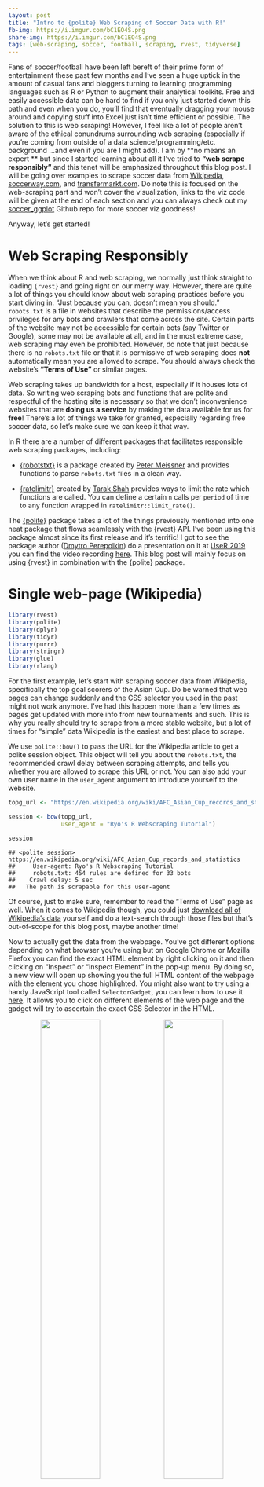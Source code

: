 ```yaml
---
layout: post
title: "Intro to {polite} Web Scraping of Soccer Data with R!"
fb-img: https://i.imgur.com/bC1EO4S.png
share-img: https://i.imgur.com/bC1EO4S.png
tags: [web-scraping, soccer, football, scraping, rvest, tidyverse]
---
```


Fans of soccer/football have been left bereft of their prime form of
entertainment these past few months and I’ve seen a huge uptick in the
amount of casual fans and bloggers turning to learning programming
languages such as R or Python to augment their analytical toolkits. Free
and easily accessible data can be hard to find if you only just started
down this path and even when you do, you’ll find that eventually
dragging your mouse around and copying stuff into Excel just isn’t time
efficient or possible. The solution to this is web scraping! However, I
feel like a lot of people aren’t aware of the ethical conundrums
surrounding web scraping (especially if you’re coming from outside of a
data science/programming/etc. background …and even if you are I might
add). I am by **no means an expert ** but since I started learning about
all it I’ve tried to **“web scrape responsibly”** and this tenet will be
emphasized throughout this blog post. I will be going over examples to
scrape soccer data from
[Wikipedia](https://en.wikipedia.org/wiki/Main_Page),
[soccerway.com](https://int.soccerway.com/), and
[transfermarkt.com](https://www.transfermarkt.com/). Do note this is
focused on the web-scraping part and won’t cover the visualization,
links to the viz code will be given at the end of each section and you
can always check out my
[soccer\_ggplot](https://github.com/Ryo-N7/soccer_ggplots) Github repo
for more soccer viz goodness!

Anyway, let’s get started!

Web Scraping Responsibly
========================

When we think about R and web scraping, we normally just think straight
to loading `{rvest}` and going right on our merry way. However, there
are quite a lot of things you should know about web scraping practices
before you start diving in. “Just because you can, doesn’t mean you
should.” `robots.txt` is a file in websites that describe the
permissions/access privileges for any bots and crawlers that come across
the site. Certain parts of the website may not be accessible for certain
bots (say Twitter or Google), some may not be available at all, and in
the most extreme case, web scraping may even be prohibited. However, do
note that just because there is no `robots.txt` file or that it is
permissive of web scraping does **not** automatically mean you are
allowed to scrape. You should always check the website’s **“Terms of
Use”** or similar pages.

Web scraping takes up bandwidth for a host, especially if it houses lots
of data. So writing web scraping bots and functions that are polite and
respectful of the hosting site is necessary so that we don’t
inconvenience websites that are **doing us a service** by making the
data available for us for **free**! There’s a lot of things we take for
granted, especially regarding free soccer data, so let’s make sure we
can keep it that way.

In R there are a number of different packages that facilitates
responsible web scraping packages, including:

-   [{robotstxt}](https://github.com/ropensci/robotstxt) is a package
    created by [Peter Meissner](https://github.com/petermeissner) and
    provides functions to parse `robots.txt` files in a clean way.

-   [{ratelimitr}](https://github.com/tarakc02/ratelimitr) created by
    [Tarak Shah](https://github.com/tarakc02) provides ways to limit the
    rate which functions are called. You can define a certain `n` calls
    per `period` of time to any function wrapped in
    `ratelimitr::limit_rate()`.

The [{polite}](https://dmi3kno.github.io/polite/) package takes a lot of
the things previously mentioned into one neat package that flows
seamlessly with the {rvest} API. I’ve been using this package almost
since its first release and it’s terrific! I got to see the package
author ([Dmytro Perepolkin](https://github.com/dmi3kno)) do a
presentation on it at [UseR
2019](https://ryo-n7.github.io/2019-07-21-user2019-reflections/) you can
find the video recording
[here](https://www.youtube.com/watch?v=6V_nu0K_3mk&list=PL4IzsxWztPdm9_UFnWOCG7Rmw3oW5Fgju&index=3&t=0s).
This blog post will mainly focus on using {rvest} in combination with
the {polite} package.

Single web-page (Wikipedia)
===========================

``` r
library(rvest)
library(polite)
library(dplyr)
library(tidyr)
library(purrr)
library(stringr)
library(glue)
library(rlang)
```

For the first example, let’s start with scraping soccer data from
Wikipedia, specifically the top goal scorers of the Asian Cup. Do be
warned that web pages can change suddenly and the CSS selector you
used in the past might not work anymore. I’ve had this happen more than a few times
as pages get updated with more info from new tournaments and such. This
is why you really should try to scrape from a more stable website, but a
lot of times for “simple” data Wikipedia is the easiest and best place
to scrape.

We use `polite::bow()` to pass the URL for the Wikipedia article to get
a polite session object. This object will tell you about the
`robots.txt`, the recommended crawl delay between scraping attempts, and
tells you whether you are allowed to scrape this URL or not. You can
also add your own user name in the `user_agent` argument to introduce
yourself to the website.

``` r
topg_url <- "https://en.wikipedia.org/wiki/AFC_Asian_Cup_records_and_statistics"

session <- bow(topg_url,
               user_agent = "Ryo's R Webscraping Tutorial")

session
```

    ## <polite session> https://en.wikipedia.org/wiki/AFC_Asian_Cup_records_and_statistics
    ##     User-agent: Ryo's R Webscraping Tutorial
    ##     robots.txt: 454 rules are defined for 33 bots
    ##    Crawl delay: 5 sec
    ##   The path is scrapable for this user-agent

Of course, just to make sure, remember to read the “Terms of Use” page
as well. When it comes to Wikipedia though, you could just [download all
of Wikipedia’s
data](https://en.wikipedia.org/wiki/Wikipedia:Database_download)
yourself and do a text-search through those files but that’s
out-of-scope for this blog post, maybe another time!

Now to actually get the data from the webpage. You’ve got different
options depending on what browser you’re using but on Google Chrome or
Mozilla Firefox you can find the exact HTML element by right clicking on
it and then clicking on “Inspect” or “Inspect Element” in the pop-up
menu. By doing so, a new view will open up showing you the full HTML
content of the webpage with the element you chose highlighted. You might
also want to try using a handy JavaScript tool called `SelectorGadget`,
you can learn how to use it
[here](https://rvest.tidyverse.org/articles/selectorgadget.html). It
allows you to click on different elements of the web page and
the gadget will try to ascertain the exact CSS Selector in the HTML.

<p float="left" align="center">
<img src="../assets/2020-05-13-webscrape-soccer-data-with-R_files/wiki-table1.png" width="49%" />
<img src="../assets/2020-05-13-webscrape-soccer-data-with-R_files/wiki-table2.png" width="49%" />
</p>

From here you can right-click again on the highlighted HTML code to
“Copy”, and then you can choose one of “CSS Selector”, “CSS Path”, or
“XPath”. I normally use “CSS Selector” and it will be the one I will use
throughout this tutorial. This is the exact reference within the HTML
code of the webpage of the object you want. I make sure to choose the
CSS Selector for the **table** itself and not just the info inside the
table.

With this copied, you can go to your R script/RMD/etc. After running the
`polite::scrape()` function on your `bow` object, paste in the CSS
Selector/Path/XPath you just copied into `html_nodes()`. The `bow`
object already has the recommended scrape delay as stipulated in a
website’s `robots.txt` so you don’t have to input it manually when you
scrape.

``` r
ac_top_scorers_node <- scrape(session) %>%
  html_nodes("table.wikitable:nth-child(44)")
```

Grabbing a HTML table is the easiest way to get data as you usually
don’t have to do too much work to reshape the data afterwards. We can do
that with the `html_table()` function. As the HTML object returns as a
list, we have to flatten it out one level using `purrr::flatten_df()` .
Finish cleaning it up by taking out the unnecessary “Ref” column with
`select()` and renaming the column names with `set_names()`.

``` r
ac_top_scorers <- ac_top_scorers_node %>% 
  html_table() %>% 
  flatten_df() %>% 
  select(-Ref.) %>% 
  set_names(c("total_goals", "player", "country"))
```

After adding some flag and soccer ball images to the data.frame we get
this:

<img src="../assets/2020-05-13-webscrape-soccer-data-with-R_files/asiancup-topgoalscorers.png" style="display: block; margin: auto;" width = "550" />

Do note that the image itself is from **before** the 2019 Asian Cup but
the data we scraped in the code above is **updated**. As a visualization
challenge try to create a similar viz with the updated data! You can
take a look at my [Asian Cup 2019 blog
post](https://ryo-n7.github.io/2019-01-11-visualize-asian-cup/) for how
I did it. Alternatively you can try doing the same as above except with
the
[Euros](https://en.wikipedia.org/wiki/List_of_UEFA_European_Championship_records_and_statistics).
Try grabbing the top goal scorer table from that page and make your own
graph!

Single-page (Transfermarkt)
===========================

So now let’s try a soccer-specific website as that’s really the goal of
this blog post. This time we’ll go for one of the most famous soccer
websites around, `transfermarkt.com`. A website used as a data source
from your humble footy blogger to big news sites such as the [Financial
Times](https://twitter.com/jburnmurdoch/status/1058036551454724096) and
the [BBC](https://www.bbc.com/sport/football/52221463).

The example we’ll try is from an Age-Value graph for the J-League I made
around 2 years ago when I just started doing soccer data viz (how times
flies…).

``` r
url <- "https://www.transfermarkt.com/j-league-division-1/startseite/wettbewerb/JAP1/saison_id/2017"

session <- bow(url)

session
```

    ## <polite session> https://www.transfermarkt.com/j-league-division-1/startseite/wettbewerb/JAP1/saison_id/2017
    ##     User-agent: polite R package - https://github.com/dmi3kno/polite
    ##     robots.txt: 1 rules are defined for 1 bots
    ##    Crawl delay: 5 sec
    ##   The path is scrapable for this user-agent

-   [Terms of Use (in German)](https://www.transfermarkt.com/intern/anb)

The basic steps are the same as before but I’ve found that it can be
quite tricky to find the right nodes on `transfermarkt` even with the
CSS selector gadget or other methods we described in previous sections.
After a while you’ll get used to the quirks of how the website is
structured and know what certain assets (tables, columns, images) are
called easily. This is a website where the `SelectorGadget` really comes
in handy!

This time around I won’t be grabbing an entire table like I did with
Wikipedia but a number of elements from the webpage. You definitely
**can** scrape for the table like I showed above with `html_table()` but
in this case I didn’t because the table output was rather messy, gave me
way more info than I actually needed, and I wasn’t very good at
regex/stringr to clean the text 2 years ago. Try doing it the way below
and also by grabbing the entire table for more practice.

The way I did it back then also works out for this blog post because I
can show you a few other `html_*()` {rvest} functions:

-   `html_table()`: Get data from a HTML table
-   `html_text()`: Extract text from HTML
-   `html_attr()`: Extract attributes from HTML (`src` for image
    filename, `href` for URL link address)

``` r
team_name <- scrape(session) %>% 
  html_nodes("#yw1 > table > tbody > tr > td.zentriert.no-border-rechts > a > img") %>% 
  html_attr("alt")

# average age
avg_age <- scrape(session) %>% 
  html_nodes("tbody .hide-for-pad:nth-child(5)") %>% 
  html_text()

# average value
avg_value <- scrape(session) %>% 
  html_nodes("tbody .rechts+ .hide-for-pad") %>% 
  html_text()

# team image
team_img <- scrape(session) %>% 
  html_nodes("#yw1 > table > tbody > tr > td.zentriert.no-border-rechts > a > img") %>% 
  html_attr("src")
```

With each element collected we can put them into a list and reshape it
into a nice data frame.

``` r
# combine above into one list
resultados <- list(team_name, avg_age, avg_value, team_img)

# specify column names
col_name <- c("team", "avg_age", "avg_value", "img")

# Combine into one dataframe
j_league_age_value_raw <- resultados %>% 
  reduce(cbind) %>% 
  tibble::as_tibble() %>% 
  set_names(col_name)

glimpse(j_league_age_value_raw)
```

    ## Rows: 18
    ## Columns: 4
    ## $ team      <chr> "Vissel Kobe", "Urawa Red Diamonds", "Kawasaki Frontale",...
    ## $ avg_age   <chr> "25.9", "26.3", "25.5", "24.1", "25.4", "25.0", "25.0", "...
    ## $ avg_value <chr> "€1.02m", "€698Th.", "€577Th.", "€477Th.", "€524Th.", "€5...
    ## $ img       <chr> "https://tmssl.akamaized.net/images/wappen/tiny/3958.png?...

With some more cleaning and {ggplot2} magic (see
[here](https://gist.github.com/Ryo-N7/fcfbbfc229250a18c3694192f1c75b4c),
start from line 53) you will then get:

<img src="../assets/2020-05-13-webscrape-soccer-data-with-R_files/jleague_age_value.png" style="display: block; margin: auto;" width = "550" />

Some other examples by scraping single web pages:

-   transfermarkt: [simple age-utility plot from
    2018](https://gist.github.com/Ryo-N7/5309ba2496b4f75a0747166bfbc52270)
-   [“Winners of the Copa America” section of Visualizing the Copa
    America with
    R](https://ryo-n7.github.io/2019-06-18-visualize-copa-america/)

Multiple Web-pages (Soccerway, Transfermarkt, etc.)
===================================================

The previous examples looked at scraping from a single web page but
usually you want to collect data for each team in a league, each player
from each team, or each player from each team in every league, etc. This
is where the added complexity of web-scraping multiple pages comes in.
The most efficient way is to be able to programatically scrape across
multiple pages in one go instead of running the same scraping function
on different teams’/players’ URL link over and over again.

<center>
**Thinking about how to scrape**
</center>

-   Understand the website structure: How it organizes its pages, check
    out what the CSS Selector/XPaths are like, etc.
-   Get a list of links: Team page links from league page, player page
    links from team page, etc.
-   Create your own R functions: Pinpoint exactly what you want to
    scrape as well as some cleaning steps post-scraping in one function
    or multiple functions.
-   Start small, then scale up: Try your scraping function on one
    player/team, then do entire team/league.
-   Iterate over a set of URL links: Use {purrr}, `for` loops,
    `lapply()` (whatever your preference).

Look at the URL link for each web page you want to gather. What are the
similarities? What are the differences? If it’s a proper website than
the web page for a certain data view for each team should be exactly the
same, as you’d expect it to contain exactly the same type of info just
for a different team. For this example each “squad view” page for each
Premier League team are structured similarly:
“<a href="https://us.soccerway.com/teams/england/" class="uri">https://us.soccerway.com/teams/england/</a>”
and then the “team name/”, the “team number/” and finally the name of
the web page, “squad/”. So what we need to do here is to find out the
“team name” and “team number” for each of the teams and store them. We
can then feed each pair of these values in one at a time to scrape the
information for each team.

<img src="../assets/2020-05-13-webscrape-soccer-data-with-R_files/soccerway-squad-link.PNG" style="display: block; margin: auto;" width = "550" />

``` r
url <- "https://us.soccerway.com/national/england/premier-league/20182019/regular-season/r48730/"

session <- bow(url)

session
```

    ## <polite session> https://us.soccerway.com/national/england/premier-league/20182019/regular-season/r48730/
    ##     User-agent: polite R package - https://github.com/dmi3kno/polite
    ##     robots.txt: 4 rules are defined for 3 bots
    ##    Crawl delay: 5 sec
    ##   The path is scrapable for this user-agent

-   [Terms of Use](https://us.soccerway.com/terms/)

To find these elements we could just click on the link for each team and
jot them down … but wait we can just scrape those too! We use the
`html_attr()` function to grab the “href” part of the HTML, which
contains the hyperlink of that element. The left picture is looking at
the URL link of one of the buttons to a team’s page via “Inspect”. The
right picture is selecting every team’s link via the `SelectorGadget`.

<p float="left" align="center">
<img src="../assets/2020-05-13-webscrape-soccer-data-with-R_files/href-soccerway.png" width="49%" />
<img src="../assets/2020-05-13-webscrape-soccer-data-with-R_files/selector-gadget.png" width="49%" />
</p>

``` r
team_links <- scrape(session) %>% 
  html_nodes("#page_competition_1_block_competition_tables_8_block_competition_league_table_1_table .large-link a") %>% 
  html_attr("href")

team_links[[1]]
```

    ## [1] "/teams/england/manchester-city-football-club/676/"

The URL given in the `href` of the HTML for the team buttons
unfortunately aren’t the **full** URL needed to access these pages. So
we have to cut out the important bits and re-create them ourselves. We
can use the {glue} package to combine the “team\_name” and “team\_num”
for each team in the incomplete URL into a complete URL in a new column
we’ll call `link`.

``` r
team_links_df <- team_links %>% 
  tibble::enframe(name = NULL) %>% 
  ## separate out each component of the URL by / and give them a name
  tidyr::separate(value, c(NA, NA, NA, "team_name", "team_num"), sep = "/") %>% 
  ## glue together the "team_name" and "team_num" into a complete URL
  mutate(link = glue("https://us.soccerway.com/teams/england/{team_name}/{team_num}/squad/"))

glimpse(team_links_df)
```

    ## Rows: 20
    ## Columns: 3
    ## $ team_name <chr> "manchester-city-football-club", "liverpool-fc", "chelsea...
    ## $ team_num  <chr> "676", "663", "661", "675", "660", "662", "680", "674", "...
    ## $ link      <glue> "https://us.soccerway.com/teams/england/manchester-city-...

Fantastic! Now we have the proper URL links for each team. Next we have
to actually look into one of the web pages itself to figure out what
exactly we need to scrape from the web page. This assumes that each web
page and the CSS Selector for the various elements we want to grab are
the same for every team. As this is for a very simple goal contribution
plot all we need to gather from each team’s page is the “player name”,
“number of goals”, and “number of assists”. Use the `Inspect element` or
the `SelectorGadget` tool to grab the HTML code for those stats.

Below, I’ve split each into its own mini-scraper function. When you’re
working on this part, you should try to use the URL link from one team
and build your scraper functions from that link (I usually use Liverpool
as my test example when scraping Premier League teams). Note that all
three of the mini-functions below could just be chucked into one large
function but I like keeping things compartmentalized.

``` r
player_name_info <- function(session) {
  
  player_name_info <- scrape(session) %>% 
    html_nodes("#page_team_1_block_team_squad_3-table .name.large-link") %>% 
    html_text()
}

num_goals_info <- function(session) {

  num_goals_info <- scrape(session) %>% 
    html_nodes(".goals") %>% 
    html_text()
  
  ## first value is blank so remove it
  num_goals_info_clean <- num_goals_info[-1]
}

num_assists_info <- function(session) {

  num_assists_info <- scrape(session) %>% 
    html_nodes(".assists") %>% 
    html_text()
  
  ## first value is blank so remove it
  num_assists_info_clean <- num_assists_info[-1]
}
```

Now that we have scrapers for each stat, we can combine these into a
larger function that will then gather them all up into a nice data frame
for each team that we want to scrape. If you input any one of the team
URLs from `team_links_df`, it will collect the “player name”, “number of
goals”, and “number of assists” for that team.

``` r
premier_stats_info <- function(link, team_name) {
  
  team_name <- rlang::enquo(team_name)
  ## `bow()` for every URL link
  session <- bow(link)
  
  ## scrape different stats
  player_name <- player_name_info(session = session)

  num_goals <- num_goals_info(session = session)

  num_assists <- num_assists_info(session = session)
  
  ## combine stats into a data frame
  resultados <- list(player_name, num_goals, num_assists)
  col_names <- c("name", "goals", "assists") 
  
  premier_stats <- resultados %>% 
    reduce(cbind) %>% 
    as_tibble() %>% 
    set_names(col_names) %>% 
    mutate(team = !!team_name)
  
  ## A little message to keep track of how the function is progressing:
  # cat(team_name, " done!")
  
  return(premier_stats)
}
```

Iteration Over a Set of Links
-----------------------------

OK, so now we have a function that can scrape the data for **ONE** team
but it would be extremely ponderous to re-run it another NINETEEN times
for all the other teams… so what can we do? This is where the
`purrr::map()` family of functions and iteration comes in! The `map()`
family of functions allows you to apply a function (an existing one from
a package or one that you’ve created yourself) to each element of a list
or vector that you pass to the mapping function. For our purposes, this
means we can use mapping functions to pass along a list of URLs (for
whatever number of players and/or teams) along with a scraping function
so that it scrapes it altogether in one go.

In addition, we can use `purrr::safely()` to wrap any function
(including custom made ones). This makes these functions return a list
with the components `result` and `error`. This is extremely useful for
debugging complicated functions as the function won’t just error out and
give you nothing, but at least the result of the parts of the function
that worked in `result` with what didn’t work in `error`.

So for example, say you are scraping data from the webpage of each team
in the Premier League (by iterating a single scraping function over each
teams’ web page) and by some weird quirk in the HTML of the web page or
in your code, the data from one team errors out (while the other 19
teams’ data are gathered without problems). Normally, this will mean the
data you gathered from **all** other web pages that **did** work
**won’t** be returned, which can be extremely frustrating. With a
`safely()` wrapped function, the data from the 19 teams’ data that the
function was able to scrape is returned in `result` component of the
list object while the one errored team and error message is returned in
the `error` component. This makes it very easy to debug when you know
exactly which iteration of the function failed.

``` r
safe_premier_stats_info <- safely(premier_stats_info)
```

We already have a nice list of team URL links in the data frame
`team_links_df`, specifically in the “link” column
(`team_links_df$link`). So we pass that along as an argument to `map2()`
(which is just a version of `map()` but for two argument inputs) and our
`premier_stats_info()` function so that the function will be applied to
**each** team’s URL link. This part may take a while depending on your
internet connection and/or if you put a large value for the crawl delay.

``` r
goal_contribution_df_ALL <- map2(.x = team_links_df$link, .y = team_links_df$team_name,
                             ~ safe_premier_stats_info(link = .x, team_name = .y))

## check out the first 4 results:
glimpse(head(goal_contribution_df_ALL, 4))
```

As you can see (the results/errors for the first four teams scraped),
for each team there is a list holding a “result” and “error” element.
For the first four, at least, it looks like everything was scraped
properly into a nice data.frame. We can check if any of the twenty teams
had an error by `purrr::discard()`-ing any elements of the list that
come out as NULL and seeing if there’s anything left.

``` r
## check to see if any failed:
goal_contribution_df_ALL %>% 
  map("error") %>% 
  purrr::discard(~is.null(.))
```

    ## list()

It comes out as a empty list which means were no errors in the “error”
elements. Now we can squish and combine individual team data.frames into
one data.frame using `dplyr::bind_rows()`.

``` r
goal_contribution_df <- goal_contribution_df_ALL %>% 
  map("result") %>% 
  bind_rows()

glimpse(goal_contribution_df)
```

    ## Rows: 622
    ## Columns: 4
    ## $ name    <chr> "C. Bravo", "Ederson Moraes", "S. Carson", "K. Walker", "J....
    ## $ goals   <chr> "0", "0", "0", "1", "0", "0", "0", "0", "0", "2", "0", "0",...
    ## $ assists <chr> "0", "0", "0", "2", "0", "0", "0", "2", "0", "0", "0", "0",...
    ## $ team    <chr> "manchester-city-football-club", "manchester-city-football-...

With that we can clean the data a bit and finally get on to my favorite
part, the plotting! You can find the code [in the original
gist](https://gist.github.com/Ryo-N7/67ca1c364c342a82c4098918082ca445)
to see how I created the plot below. I really would like to go into
detail especially as I use one of my favorite plotting packages,
{ggforce}, here but it deserves its own separate blog post.

<img src="../assets/2020-05-13-webscrape-soccer-data-with-R_files/EPL-goalcontrib1819.png" style="display: block; margin: auto;" width = "550" />

As you can see, this one was for the 2018-2019 season. I made a similar
one but using `xG per 90` and `xA per 90` for the 2019-2020 season (as
per January 1st, 2020 at least) using [FBRef](https://fbref.com/) data
[here](https://twitter.com/R_by_Ryo/status/1213095273703952384).
However, I did **not** web scrape it as from their [Terms of
Use](https://www.sports-reference.com/termsofuse.html) page, FBRef (or
any of the SportsRef websites) do **not** allow web scraping
(“spidering”, “robots”). Thankfully, they make it **very easy** to
access their data as downloadable `.csv` files by just clicking on a few
buttons, so getting their data isn’t really a problem! You can find the
code for it
[here](https://gist.github.com/Ryo-N7/a4b8799328debf335a055d52260f8d03).

For practice, try doing it for a different season or for a different
league altogether!

For other examples of scraping multiple pages:

-   transfermarkt (Opta-inspired Age-Utility plot from February 28,
    2020):
    <a href="https://gist.github.com/Ryo-N7/d5b481e1813670f88d67fe40d5295fe4" class="uri">https://gist.github.com/Ryo-N7/d5b481e1813670f88d67fe40d5295fe4</a>

<img src="../assets/2020-05-13-webscrape-soccer-data-with-R_files/BayernMunich_age_utility_3120.png" style="display: block; margin: auto;" width = "600" />

Conclusion
==========

This blog post went over web-scraping, focusing on getting soccer data
from soccer websites in a responsibly fashion. After a brief overview of
responsible scraping practices with R I went over several examples of
getting soccer data from various websites. I make no claims that its the
most efficient way, but importantly, it gets the job done and in a
polite way. More industrial-scale scraping over hundreds and thousands
of web pages is a bit out of scope for an introductory blog post and
it’s not something I’ve really done either, so I will pass along the
torch to someone else who wants to write about that. There are other
ways to scrape websites using R, especially websites that have dynamic
web pages, using [R Selenium](https://github.com/ropensci/RSelenium),
Headless Chrome ([crrri](https://github.com/RLesur/crrri)), and other
tools.

In regards to [FBRef](https://fbref.com/), as it is now a really popular
website to use (especially with their partnership with StatsBomb), there
is a blog post out there detailing a way of using R Selenium to get around
the terms stipulated and the reasoning seems OK but I am still not 100%
sure. This goes again into how a lot of web scraping can be in a rather
grey area at times, as for all the clear warnings on some websites you
have a lot more ambiguity and ability to use some expedient
interpretation in others. At the end of the day, you just have to do
your **due diligence**, ask **permission** directly if possible, and be
[{polite}](https://github.com/dmi3kno/polite) about it.

Some other web-scraping tutorials you might be interested in:

-   [Harvesting the web with rvest (rvest package
    vignette)](https://rvest.tidyverse.org/articles/harvesting-the-web.html)
-   [Web scraping the {polite}
    way](https://www.rostrum.blog/2019/03/04/polite-webscrape/)

As always, you can find more of my soccer-related stuff on this website
or on [soccer\_ggplots](https://github.com/Ryo-N7/soccer_ggplots) Github
repo!

**Happy (responsible) Web-scraping!**

